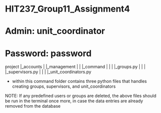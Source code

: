 # HIT237_Group11_Assignment4

# Admin:  unit_coordinator
# Password: password

project
|_accounts
|    |_management
|    |    |_command
|    |    |    |_groups.py
|    |    |    |_supervisors.py
|    |    |    |_unit_coordinators.py

- within this command folder contains three python files that handles creating groups, supervisors, and unit_coordinators


NOTE: If any predefined users or groups are deleted, the above files should be run in the terminal once more, in case the data entries are already removed from the database